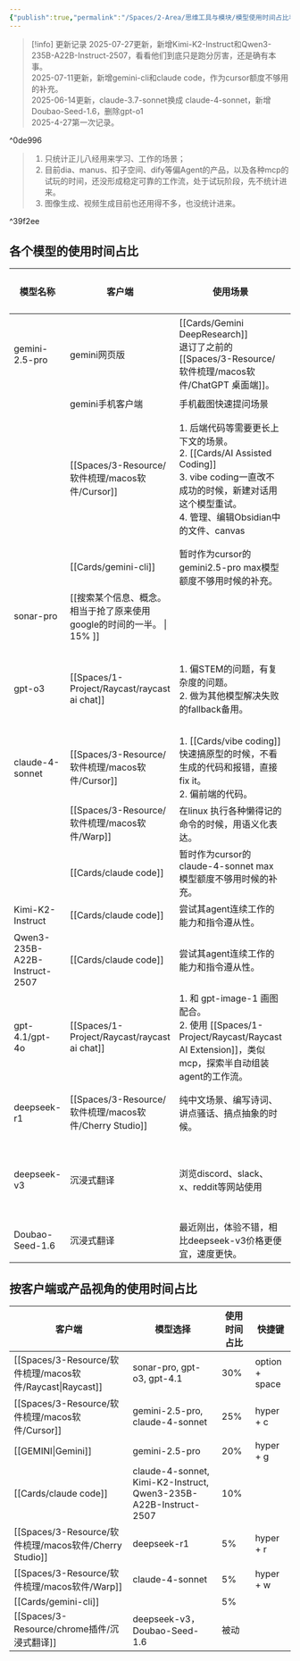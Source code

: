 ```yaml
---
{"publish":true,"permalink":"/Spaces/2-Area/思维工具与模块/模型使用时间占比毛估估-每月更新.md","created":"2025-04-27","modified":"2025-07-27","tags":["todo/持续迭代"],"cssclasses":""}
---
```




> [!info] 更新记录
> 2025-07-27更新，新增Kimi-K2-Instruct和Qwen3-235B-A22B-Instruct-2507，看看他们到底只是跑分厉害，还是确有本事。  
> 2025-07-11更新，新增gemini-cli和claude code，作为cursor额度不够用的补充。  
> 2025-06-14更新，claude-3.7-sonnet换成 claude-4-sonnet，新增Doubao-Seed-1.6，删除gpt-o1  
> 2025-4-27第一次记录。

^0de996

> 1. 只统计正儿八经用来学习、工作的场景；
> 2. 目前dia、manus、扣子空间、dify等偏Agent的产品，以及各种mcp的试玩的时间，还没形成稳定可靠的工作流，处于试玩阶段，先不统计进来。
> 3. 图像生成、视频生成目前也还用得不多，也没统计进来。

^39f2ee

## 各个模型的使用时间占比

| 模型名称                          | 客户端                  | 使用场景                                                                                                                    | 使用时间占比  | 相关笔记                                                                             |
| ----------------------------- | -------------------- | ----------------------------------------------------------------------------------------------------------------------- | ------- | -------------------------------------------------------------------------------- |
| gemini-2.5-pro                | gemini网页版<br>        | [[Cards/Gemini DeepResearch]]<br>退订了之前的[[Spaces/3-Resource/软件梳理/macos软件/ChatGPT 桌面端]]。                                                                       | 10%     | [[Spaces/1-Project/入门到精通 ChatGPT和LLM 应用及原理/gemini chatgpt grok perplexity 提供的 deepresearch效果对比]]                          |
|                               | gemini手机客户端          | 手机截图快速提问场景                                                                                                              | 10%     |                                                                                  |
|                               | [[Spaces/3-Resource/软件梳理/macos软件/Cursor]]           | 1. 后端代码等需要更长上下文的场景。<br>2. [[Cards/AI Assisted Coding]]<br>3. vibe coding一直改不成功的时候，新建对话用这个模型重试。<br>4. 管理、编辑Obsidian中的文件、canvas | 20%     | [[Spaces/3-Resource/软件梳理/macos软件/Trae]]、[[📥 Inbox/kiro]]、[[Spaces/3-Resource/VSCode插件/Github Copilot]]、[[Spaces/3-Resource/软件梳理/macos软件/Windsurf]]                                |
|                               | [[Cards/gemini-cli]]       | 暂时作为cursor的gemini2.5-pro max模型额度不够用时候的补充。                                                                               | 5%      |                                                                                  |
| sonar-pro                     | [[搜索某个信息、概念。相当于抢了原来使用google的时间的一半。                                                                                   \| 15%     ]]                                                                |
| gpt-o3                        | [[Spaces/1-Project/Raycast/raycast ai chat]]  | 1. 偏STEM的问题，有复杂度的问题。<br>2. 做为其他模型解决失败的fallback备用。                                                                       | 10%     | raycast 使用[[Spaces/1-Project/Raycast/raycast ai chat\|send x to ai chat]]功能，让ai成为ocr翻译一样，原生习惯的存在，像呼吸一样自然。 |
| claude-4-sonnet               | [[Spaces/3-Resource/软件梳理/macos软件/Cursor]]           | 1. [[Cards/vibe coding]]快速搞原型的时候，不看生成的代码和报错，直接fix it。<br>2. 偏前端的代码。                                                           | 10%     |                                                                                  |
|                               | [[Spaces/3-Resource/软件梳理/macos软件/Warp]]             | 在linux 执行各种懒得记的命令的时候，用语义化表达。                                                                                            | 5%      | [[Cards/warp 全自动执行的一些命令记录]]                                                            |
|                               | [[Cards/claude code]]      | 暂时作为cursor的claude-4-sonnet max模型额度不够用时候的补充。                                                                             | 5%      | [[Cards/claude code 第三方中转站]]                                                           |
| Kimi-K2-Instruct              | [[Cards/claude code]]      | 尝试其agent连续工作的能力和指令遵从性。                                                                                                  | 3%      |                                                                                  |
| Qwen3-235B-A22B-Instruct-2507 | [[Cards/claude code]]      | 尝试其agent连续工作的能力和指令遵从性。                                                                                                  | 2%      |                                                                                  |
| gpt-4.1/gpt-4o                | [[Spaces/1-Project/Raycast/raycast ai chat]]  | 1. 和 gpt-image-1 画图配合。<br>2. 使用 [[Spaces/1-Project/Raycast/Raycast AI Extension]]，类似mcp，探索半自动组装agent的工作流。                                        | 5%      | [[Cards/vibe browsing]]                                                                |
| deepseek-r1                   | [[Spaces/3-Resource/软件梳理/macos软件/Cherry Studio]]    | 纯中文场景、编写诗词、讲点骚话、搞点抽象的时候。                                                                                                | 5%      | [[Cards/chatwise、 cherry studio、lobechat 套壳客户端使用对比记录]]                                 |
| deepseek-v3                   | 沉浸式翻译                | 浏览discord、slack、x、reddit等网站使用                                                                                           | 0% 被动使用 | [[Sources/CuboxSync/分享一个我的翻译提示词，配合沉浸式翻译爽的飞起！ - 开发调优 - LINUX DO-2025-03-27]]                        |
| Doubao-Seed-1.6               | 沉浸式翻译                | 最近刚出，体验不错，相比deepseek-v3价格更便宜，速度更快。                                                                                      | 0% 被动使用 |                                                                                  |

## 按客户端或产品视角的使用时间占比

| 客户端                  | 模型选择                                                             | 使用时间占比 | 快捷键            |
| -------------------- | ---------------------------------------------------------------- | ------ | -------------- |
| [[Spaces/3-Resource/软件梳理/macos软件/Raycast\|Raycast]] | sonar-pro, gpt-o3, gpt-4.1                                       | 30%    | option + space |
| [[Spaces/3-Resource/软件梳理/macos软件/Cursor]]           | gemini-2.5-pro, claude-4-sonnet                                  | 25%    | hyper + c      |
| [[GEMINI\|Gemini]]   | gemini-2.5-pro                                                   | 20%    | hyper + g      |
| [[Cards/claude code]]      | claude-4-sonnet, Kimi-K2-Instruct, Qwen3-235B-A22B-Instruct-2507 | 10%    |                |
| [[Spaces/3-Resource/软件梳理/macos软件/Cherry Studio]]    | deepseek-r1                                                      | 5%     | hyper + r      |
| [[Spaces/3-Resource/软件梳理/macos软件/Warp]]             | claude-4-sonnet                                                  | 5%     | hyper + w      |
| [[Cards/gemini-cli]]       |                                                                  | 5%     |                |
| [[Spaces/3-Resource/chrome插件/沉浸式翻译]]            | deepseek-v3，Doubao-Seed-1.6                                      | 被动     |                |
